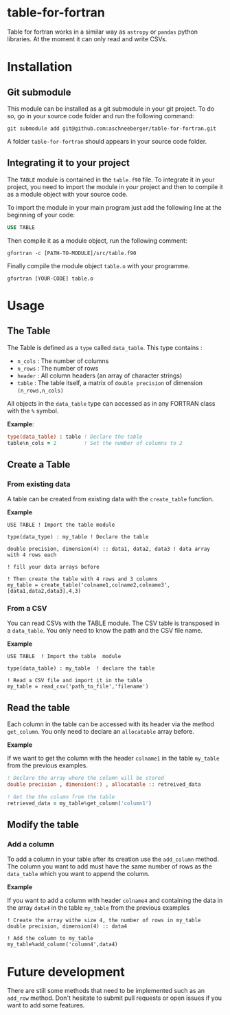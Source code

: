 # table-for-fortran
Table for fortran works in a similar way as `astropy` or `pandas` python libraries. At the moment it can only read and write CSVs. 

# Installation

## Git submodule  

This module can be installed as a git submodule in your git project. To do so, go in your source code folder and run the following command:
```
git submodule add git@github.com:aschneeberger/table-for-fortran.git
```
A folder `table-for-fortran` should appears in your source code folder. 
## Integrating it to your project 

The `TABLE` module is contained in the `table.f90` file. To integrate it in your project, you need to import the module in your project and then to compile it as a module object with your source code. 

To import the module in your main program just add the following line at the beginning of your code: 

````fortran 
USE TABLE
````

Then compile it as a module object, run the following comment:  

```
gfortran -c [PATH-TO-MODULE]/src/table.f90 
```
Finally compile the module object `table.o` with your programme.
````
gfortran [YOUR-CODE] table.o 
````

# Usage 

## The Table

The Table is defined as a `type` called `data_table`. This type contains :
 - `n_cols` : The number of columns 
 - `n_rows` : The number of rows 
 - `header` : All column headers (an array of character strings)
 - `table`  : The table itself, a matrix of `double precision` of dimension `(n_rows,n_cols)`

All objects in the `data_table` type can accessed as in any FORTRAN class with the `%` symbol. 

__Example__: 
```fortran
type(data_table) : table ! Declare the table 
table%n_cols = 2         ! Set the number of columns to 2 
```

## Create a Table 

### From existing data 

A table can be created from existing data with the `create_table` function. 

__Example__
````Fortran
USE TABLE ! Import the table module 

type(data_type) : my_table ! Declare the table 

double precision, dimension(4) :: data1, data2, data3 ! data array with 4 rows each  

! fill your data arrays before

! Then create the table with 4 rows and 3 columns
my_table = create_table('colname1,colname2,colname3',[data1,data2,data3],4,3) 
````

### From a CSV 

You can read CSVs with the TABLE module. The CSV table is transposed in a `data_table`. You only need to know the path and the CSV file name. 

__Example__
```Fortran 
USE TABLE  ! Import the table  module 

type(data_table) : my_table  ! declare the table
 
! Read a CSV file and import it in the table
my_table = read_csv('path_to_file','filename')
```

## Read the table

Each column in the table can be accessed with its header via the method `get_column`. You only need to declare an `allocatable` array before. 

__Example__

If we want to get the column with the header `colname1` in the table `my_table` from the previous examples.
```fortran
! Declare the array where the column will be stored
double precision , dimension(:) , allocatable :: retreived_data 

! Get the the column from the table 
retrieved_data = my_table%get_column('column1')
```

## Modify the table 

### Add a column

To add a column in your table after its creation use the `add_column` method. The column you want to add must have the same number of rows as the `data_table` which you want to append the column.

__Example__

If you want to add a column with header `colname4` and containing the data in the array `data4` in the table `my_table` from the previous examples

```Fortran
! Create the array withe size 4, the number of rows in my_table
double precision, dimension(4) :: data4 

! Add the column to my_table
my_table%add_column('column4',data4)
```

# Future development 

There are still some methods that need to be implemented such as an `add_row` method. Don't hesitate to submit pull requests or open issues if you want to add some features.
